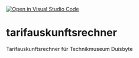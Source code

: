 [![Open in Visual Studio Code](https://classroom.github.com/assets/open-in-vscode-2e0aaae1b6195c2367325f4f02e2d04e9abb55f0b24a779b69b11b9e10269abc.svg)](https://classroom.github.com/online_ide?assignment_repo_id=17153004&assignment_repo_type=AssignmentRepo)
# tarifauskunftsrechner
Tarifauskunftsrechner für Technikmuseum Duisbyte
